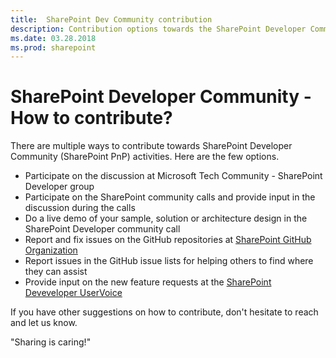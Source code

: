 ```yaml
---
title:  SharePoint Dev Community contribution
description: Contribution options towards the SharePoint Developer Community
ms.date: 03.28.2018
ms.prod: sharepoint
---
```


# SharePoint Developer Community - How to contribute?

There are multiple ways to contribute towards SharePoint Developer Community (SharePoint PnP) activities. Here are the few options.

* Participate on the discussion at Microsoft Tech Community - SharePoint Developer group
* Participate on the SharePoint community calls and provide input in the discussion during the calls
* Do a live demo of your sample, solution or architecture design in the SharePoint Developer community call
* Report and fix issues on the GitHub repositories at [SharePoint GitHub Organization](http://github.com/sharepoint)
* Report issues in the GitHub issue lists for helping others to find where they can assist
* Provide input on the new feature requests at the [SharePoint Deveveloper UserVoice](https://sharepoint.uservoice.com/forums/329220-sharepoint-dev-platform)

If you have other suggestions on how to contribute, don't hesitate to reach and let us know.

"Sharing is caring!"